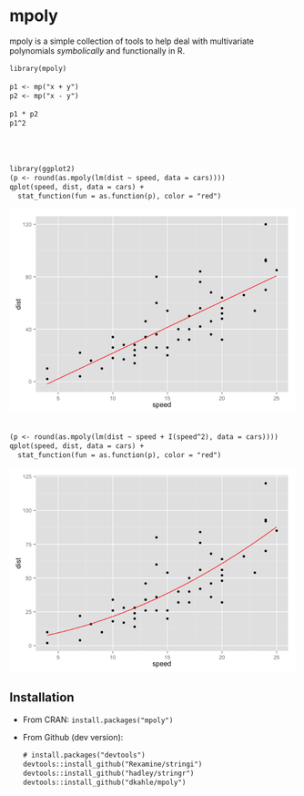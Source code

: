 <!-- README.md is generated from README.Rmd. Please edit that file -->



mpoly
=====

mpoly is a simple collection of tools to help deal with multivariate polynomials *symbolically* and functionally in R.

``` {.r}
library(mpoly)

p1 <- mp("x + y")
p2 <- mp("x - y")

p1 * p2
p1^2




library(ggplot2)
(p <- round(as.mpoly(lm(dist ~ speed, data = cars))))
qplot(speed, dist, data = cars) +
  stat_function(fun = as.function(p), color = "red")
```

![](README-mp-1.png)

``` {.r}

(p <- round(as.mpoly(lm(dist ~ speed + I(speed^2), data = cars))))
qplot(speed, dist, data = cars) +
  stat_function(fun = as.function(p), color = "red")
```

![](README-mp-2.png)

Installation
------------

-   From CRAN: `install.packages("mpoly")`

-   From Github (dev version):

    ``` {.R}
    # install.packages("devtools")
    devtools::install_github("Rexamine/stringi")
    devtools::install_github("hadley/stringr")
    devtools::install_github("dkahle/mpoly")
    ```
